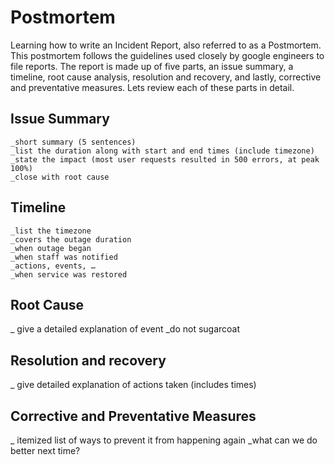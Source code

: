 # Postmortem

Learning how to write an Incident Report, also referred to as a Postmortem. This postmortem follows the guidelines used closely by google engineers to file reports. The report is made up of five parts, an issue summary, a timeline, root cause analysis, resolution and recovery, and lastly, corrective and preventative measures. Lets review each of these parts in detail.
## Issue Summary
    _short summary (5 sentences)
    _list the duration along with start and end times (include timezone)
    _state the impact (most user requests resulted in 500 errors, at peak 100%)
    _close with root cause

## Timeline

    _list the timezone
    _covers the outage duration
    _when outage began
    _when staff was notified
    _actions, events, …
    _when service was restored

## Root Cause

   _ give a detailed explanation of event
    _do not sugarcoat

## Resolution and recovery

   _ give detailed explanation of actions taken (includes times)

## Corrective and Preventative Measures

   _ itemized list of ways to prevent it from happening again
    _what can we do better next time?

